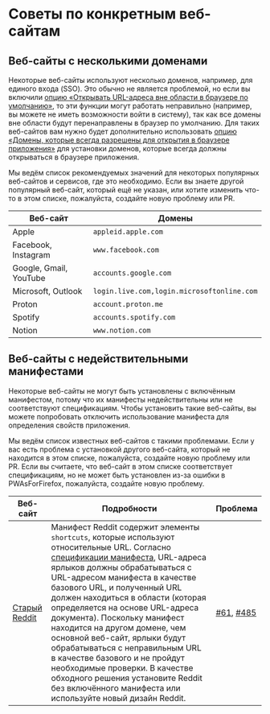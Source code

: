 # Советы по конкретным веб-сайтам

## Веб-сайты с несколькими доменами

Некоторые веб-сайты используют несколько доменов, например, для единого входа (SSO). Это обычно
не является проблемой, но если вы включили [опцию «Открывать URL-адреса вне области в браузере по умолчанию»](../user-guide/browser.md#open-out-of-scope-urls-in-a-default-browser), то
эти функции могут работать неправильно (например, вы можете не иметь возможности войти в систему), так как
все домены вне области будут перенаправлены в браузер по умолчанию. Для таких веб-сайтов
вам нужно будет дополнительно использовать [опцию «Домены, которые всегда разрешены для открытия в браузере приложения»](../user-guide/browser.md#domains-always-allowed-to-be-opened-in-the-app-browser)
для установки доменов, которые всегда должны открываться в браузере приложения.

Мы ведём список рекомендуемых значений для некоторых популярных веб-сайтов и сервисов, где это
необходимо. Если вы знаете другой популярный веб-сайт, который ещё не указан, или хотите
изменить что-то в этом списке, пожалуйста, создайте новую проблему или PR.

| Веб-сайт                | Домены                                    |
|-------------------------|-------------------------------------------|
| Apple                   | `appleid.apple.com`                       |
| Facebook, Instagram     | `www.facebook.com`                        |
| Google, Gmail, YouTube  | `accounts.google.com`                     |
| Microsoft, Outlook      | `login.live.com,login.microsoftonline.com`|
| Proton                  | `account.proton.me`                       |
| Spotify                 | `accounts.spotify.com`                    |
| Notion                  | `www.notion.com`                          |

## Веб-сайты с недействительными манифестами

Некоторые веб-сайты не могут быть установлены с включённым манифестом, потому что их манифесты
недействительны или не соответствуют спецификациям. Чтобы установить такие веб-сайты, вы можете
попробовать отключить использование манифеста для определения свойств приложения.

Мы ведём список известных веб-сайтов с такими проблемами. Если у вас есть проблема с установкой
другого веб-сайта, который не находится в этом списке, пожалуйста, создайте новую проблему или PR. Если вы считаете,
что веб-сайт в этом списке соответствует спецификациям, но не может быть установлен из-за
ошибки в PWAsForFirefox, пожалуйста, создайте новую проблему.

| Веб-сайт                                         | Подробности                                                                                                                                                                                                                                                                                                                                                                                                                                                                                                                                                                                                        | Проблема                                                                                                                          |
|--------------------------------------------------|----------------------------------------------------------------------------------------------------------------------------------------------------------------------------------------------------------------------------------------------------------------------------------------------------------------------------------------------------------------------------------------------------------------------------------------------------------------------------------------------------------------------------------------------------------------------------------------------------------------|----------------------------------------------------------------------------------------------------------------------------------|
| [Старый Reddit](https://old.reddit.com/)         | Манифест Reddit содержит элементы `shortcuts`, которые используют относительные URL. Согласно [спецификации манифеста](https://w3c.github.io/manifest/#processing-shortcut-items), URL-адреса ярлыков должны обрабатываться с URL-адресом манифеста в качестве базового URL, и полученный URL должен находиться в области (которая определяется на основе URL-адреса документа). Поскольку манифест находится на другом домене, чем основной веб-сайт, ярлыки будут обрабатываться с неправильным URL в качестве базового и не пройдут необходимые проверки. В качестве обходного решения установите Reddit без включённого манифеста или используйте новый дизайн Reddit. | [#61](https://github.com/filips123/PWAsForFirefox/issues/61), [#485](https://github.com/filips123/PWAsForFirefox/issues/485)   |
